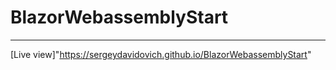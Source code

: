 # BlazorWebassemblyStart
----
[Live view]"https://sergeydavidovich.github.io/BlazorWebassemblyStart"
